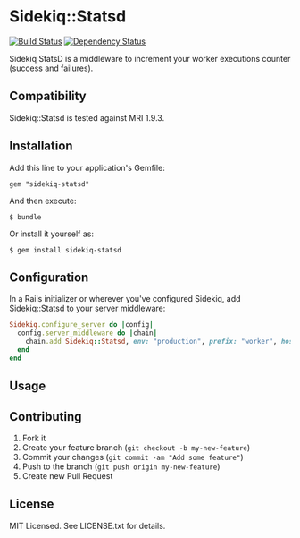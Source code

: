 # Sidekiq::Statsd

[![Build Status](https://secure.travis-ci.org/phstc/sidekiq-statsd.png)](http://travis-ci.org/phstc/sidekiq-statsd)
[![Dependency Status](https://gemnasium.com/phstc/sidekiq-statsd.png)](https://gemnasium.com/phstc/sidekiq-statsd)

Sidekiq StatsD is a middleware to increment your worker executions counter (success and failures).

## Compatibility

Sidekiq::Statsd is tested against MRI 1.9.3.

## Installation

Add this line to your application's Gemfile:

    gem "sidekiq-statsd"

And then execute:

    $ bundle

Or install it yourself as:

    $ gem install sidekiq-statsd

## Configuration

In a Rails initializer or wherever you've configured Sidekiq, add
Sidekiq::Statsd to your server middleware:

```ruby
Sidekiq.configure_server do |config|
  config.server_middleware do |chain|
    chain.add Sidekiq::Statsd, env: "production", prefix: "worker", host: "localhost", port: 8125
  end
end
```

## Usage

## Contributing

1. Fork it
2. Create your feature branch (`git checkout -b my-new-feature`)
3. Commit your changes (`git commit -am "Add some feature"`)
4. Push to the branch (`git push origin my-new-feature`)
5. Create new Pull Request

## License

MIT Licensed. See LICENSE.txt for details.